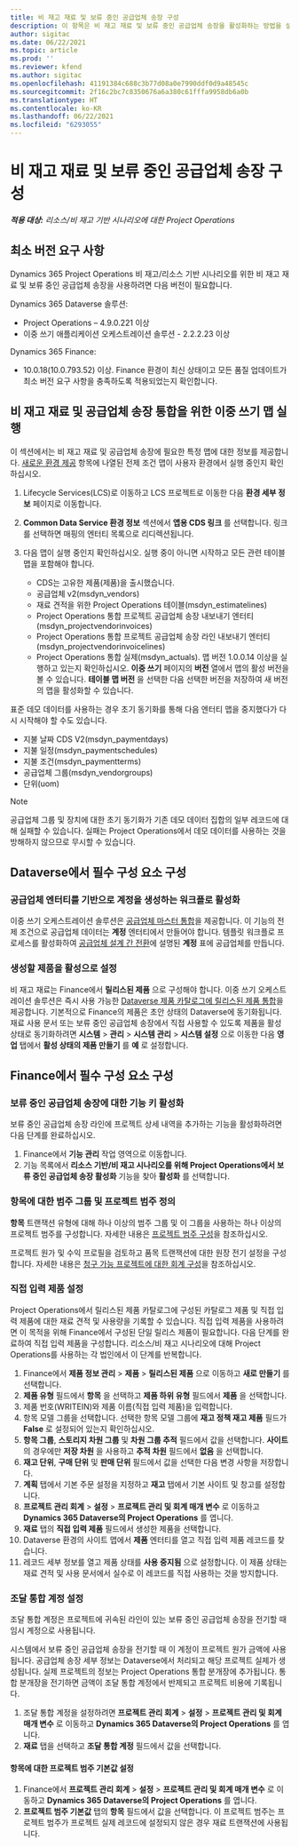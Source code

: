 ```yaml
---
title: 비 재고 재료 및 보류 중인 공급업체 송장 구성
description: 이 항목은 비 재고 재료 및 보류 중인 공급업체 송장을 활성화하는 방법을 설명합니다.
author: sigitac
ms.date: 06/22/2021
ms.topic: article
ms.prod: ''
ms.reviewer: kfend
ms.author: sigitac
ms.openlocfilehash: 41191384c688c3b77d08a0e7990ddf0d9a48545c
ms.sourcegitcommit: 2f16c2bc7c8350676a6a380c61fffa9958db6a0b
ms.translationtype: HT
ms.contentlocale: ko-KR
ms.lasthandoff: 06/22/2021
ms.locfileid: "6293055"
---
```

# <a name="configure-non-stocked-materials-and-pending-vendor-invoices"></a>비 재고 재료 및 보류 중인 공급업체 송장 구성

_**적용 대상:** 리소스/비 재고 기반 시나리오에 대한 Project Operations_

## <a name="minimum-version-requirement"></a>최소 버전 요구 사항

Dynamics 365 Project Operations 비 재고/리소스 기반 시나리오를 위한 비 재고 재료 및 보류 중인 공급업체 송장을 사용하려면 다음 버전이 필요합니다.

Dynamics 365 Dataverse 솔루션:

- Project Operations – 4.9.0.221 이상
- 이중 쓰기 애플리케이션 오케스트레이션 솔루션 - 2.2.2.23 이상

Dynamics 365 Finance:
- 10.0.18(10.0.793.52) 이상. Finance 환경이 최신 상태이고 모든 품질 업데이트가 최소 버전 요구 사항을 충족하도록 적용되었는지 확인합니다.

## <a name="run-dual-write-maps-for-non-stocked-materials-and-vendor-invoice-integration"></a>비 재고 재료 및 공급업체 송장 통합을 위한 이중 쓰기 맵 실행

이 섹션에서는 비 재고 재료 및 공급업체 송장에 필요한 특정 맵에 대한 정보를 제공합니다. [새로운 환경 제공](../environment/resource-provision-new-environment.md#run-project-operations-dual-write-maps) 항목에 나열된 전제 조건 맵이 사용자 환경에서 실행 중인지 확인하십시오.

1. Lifecycle Services(LCS)로 이동하고 LCS 프로젝트로 이동한 다음 **환경 세부 정보** 페이지로 이동합니다.
2. **Common Data Service 환경 정보** 섹션에서 **앱용 CDS 링크** 를 선택합니다. 링크를 선택하면 매핑의 엔터티 목록으로 리디렉션됩니다.
3. 다음 맵이 실행 중인지 확인하십시오. 실행 중이 아니면 시작하고 모든 관련 테이블 맵을 포함해야 합니다.

    - CDS는 고유한 제품(제품)을 출시했습니다.
    - 공급업체 v2(msdyn_vendors)
    - 재료 견적을 위한 Project Operations 테이블(msdyn_estimatelines)
    - Project Operations 통합 프로젝트 공급업체 송장 내보내기 엔터티(msdyn_projectvendorinvoices)
    - Project Operations 통합 프로젝트 공급업체 송장 라인 내보내기 엔터티(msdyn_projectvendorinvoicelines)
    - Project Operations 통합 실제(msdyn_actuals). 맵 버전 1.0.0.14 이상을 실행하고 있는지 확인하십시오. **이중 쓰기** 페이지의 **버전** 열에서 맵의 활성 버전을 볼 수 있습니다. **테이블 맵 버전** 을 선택한 다음 선택한 버전을 저장하여 새 버전의 맵을 활성화할 수 있습니다.

표준 데모 데이터를 사용하는 경우 초기 동기화를 통해 다음 엔터티 맵을 중지했다가 다시 시작해야 할 수도 있습니다.
  - 지불 날짜 CDS V2(msdyn_paymentdays)
  - 지불 일정(msdyn_paymentschedules)
  - 지불 조건(msdyn_paymentterms)
  - 공급업체 그룹(msdyn_vendorgroups)
  - 단위(uom)

> [!NOTE]
> 공급업체 그룹 및 장치에 대한 초기 동기화가 기존 데모 데이터 집합의 일부 레코드에 대해 실패할 수 있습니다. 실패는 Project Operations에서 데모 데이터를 사용하는 것을 방해하지 않으므로 무시할 수 있습니다.

## <a name="configure-prerequisites-in-dataverse"></a>Dataverse에서 필수 구성 요소 구성

### <a name="activate-workflow-to-create-accounts-based-on-vendor-entity"></a>공급업체 엔터티를 기반으로 계정을 생성하는 워크플로 활성화

이중 쓰기 오케스트레이션 솔루션은 [공급업체 마스터 통합](/dynamics365/fin-ops-core/dev-itpro/data-entities/dual-write/vendor-mapping)을 제공합니다. 이 기능의 전제 조건으로 공급업체 데이터는 **계정** 엔터티에서 만들어야 합니다. 템플릿 워크플로 프로세스를 활성화하여 [공급업체 설계 간 전환](/dynamics365/fin-ops-core/dev-itpro/data-entities/dual-write/vendor-switch)에 설명된 **계정** 표에 공급업체를 만듭니다.

### <a name="set-products-to-be-created-as-active"></a>생성할 제품을 활성으로 설정

비 재고 재료는 Finance에서 **릴리스된 제품** 으로 구성해야 합니다. 이중 쓰기 오케스트레이션 솔루션은 즉시 사용 가능한 [Dataverse 제품 카탈로그에 릴리스된 제품 통합](/dynamics365/fin-ops-core/dev-itpro/data-entities/dual-write/product-mapping)을 제공합니다. 기본적으로 Finance의 제품은 초안 상태의 Dataverse에 동기화됩니다. 재료 사용 문서 또는 보류 중인 공급업체 송장에서 직접 사용할 수 있도록 제품을 활성 상태로 동기화하려면 **시스템** > **관리** > **시스템 관리** > **시스템 설정** 으로 이동한 다음 **영업** 탭에서 **활성 상태의 제품 만들기** 를 **예** 로 설정합니다.

## <a name="configure-prerequisites-in-finance"></a>Finance에서 필수 구성 요소 구성

### <a name="enable-the-feature-key-for-pending-vendor-invoices"></a>보류 중인 공급업체 송장에 대한 기능 키 활성화

보류 중인 공급업체 송장 라인에 프로젝트 상세 내역을 추가하는 기능을 활성화하려면 다음 단계를 완료하십시오.

1. Finance에서 **기능 관리** 작업 영역으로 이동합니다.
2. 기능 목록에서 **리소스 기반/비 재고 시나리오를 위해 Project Operations에서 보류 중인 공급업체 송장 활성화** 기능을 찾아 **활성화** 를 선택합니다.

### <a name="define-category-groups-and-project-categories-for-items"></a>항목에 대한 범주 그룹 및 프로젝트 범주 정의

**항목** 트랜잭션 유형에 대해 하나 이상의 범주 그룹 및 이 그룹을 사용하는 하나 이상의 프로젝트 범주를 구성합니다. 자세한 내용은 [프로젝트 범주 구성](../project-accounting/configure-project-categories.md#category-groups)을 참조하십시오.

프로젝트 원가 및 수익 프로필을 검토하고 품목 트랜잭션에 대한 원장 전기 설정을 구성합니다. 자세한 내용은 [청구 가능 프로젝트에 대한 회계 구성](../project-accounting/configure-accounting-billable-projects.md)을 참조하십시오.

### <a name="set-up-a-write-in-product"></a>직접 입력 제품 설정

Project Operations에서 릴리스된 제품 카탈로그에 구성된 카탈로그 제품 및 직접 입력 제품에 대한 재료 견적 및 사용량을 기록할 수 있습니다. 직접 입력 제품을 사용하려면 이 목적을 위해 Finance에서 구성된 단일 릴리스 제품이 필요합니다. 다음 단계를 완료하여 직접 입력 제품을 구성합니다. 리소스/비 재고 시나리오에 대해 Project Operations를 사용하는 각 법인에서 이 단계를 반복합니다.

1. Finance에서 **제품 정보 관리** > **제품** > **릴리스된 제품** 으로 이동하고 **새로 만들기** 를 선택합니다.
2. **제품 유형** 필드에서 **항목** 을 선택하고 **제품 하위 유형** 필드에서 **제품** 을 선택합니다.
3. 제품 번호(WRITEIN)와 제품 이름(직접 입력 제품)을 입력합니다.
4. 항목 모델 그룹을 선택합니다. 선택한 항목 모델 그룹에 **재고 정책 재고 제품** 필드가 **False** 로 설정되어 있는지 확인하십시오.
5. **항목 그룹**, **스토리지 차원 그룹** 및 **차원 그룹 추적** 필드에서 값을 선택합니다. **사이트** 의 경우에만 **저장 차원** 을 사용하고 **추적 차원** 필드에서 **없음** 을 선택합니다.
6. **재고 단위**, **구매 단위** 및 **판매 단위** 필드에서 값을 선택한 다음 변경 사항을 저장합니다.
7. **계획** 탭에서 기본 주문 설정을 지정하고 **재고** 탭에서 기본 사이트 및 창고를 설정합니다.
8. **프로젝트 관리 회계** > **설정** > **프로젝트 관리 및 회계 매개 변수** 로 이동하고 **Dynamics 365 Dataverse의 Project Operations** 를 엽니다. 
9. **재료** 탭의 **직접 입력 제품** 필드에서 생성한 제품을 선택합니다.
10. Dataverse 환경의 사이트 맵에서 **제품** 엔터티를 열고 직접 입력 제품 레코드를 찾습니다. 
11. 레코드 세부 정보를 열고 제품 상태를 **사용 중지됨** 으로 설정합니다. 이 제품 상태는 재료 견적 및 사용 문서에서 실수로 이 레코드를 직접 사용하는 것을 방지합니다.

### <a name="set-up-a-procurement-integration-account"></a>조달 통합 계정 설정

조달 통합 계정은 프로젝트에 귀속된 라인이 있는 보류 중인 공급업체 송장을 전기할 때 임시 계정으로 사용됩니다.

시스템에서 보류 중인 공급업체 송장을 전기할 때 이 계정이 프로젝트 원가 금액에 사용됩니다. 공급업체 송장 세부 정보는 Dataverse에서 처리되고 해당 프로젝트 실제가 생성됩니다. 실제 프로젝트의 정보는 Project Operations 통합 분개장에 추가됩니다. 통합 분개장을 전기하면 금액이 조달 통합 계정에서 반제되고 프로젝트 비용에 기록됩니다.

1. 조달 통합 계정을 설정하려면 **프로젝트 관리 회계** > **설정** > **프로젝트 관리 및 회계 매개 변수** 로 이동하고 **Dynamics 365 Dataverse의 Project Operations** 를 엽니다. 
2. **재료** 탭을 선택하고 **조달 통합 계정** 필드에서 값을 선택합니다.

#### <a name="set-up-project-category-defaults-for-an-item"></a>항목에 대한 프로젝트 범주 기본값 설정

1. Finance에서 **프로젝트 관리 회계** > **설정** > **프로젝트 관리 및 회계 매개 변수** 로 이동하고 **Dynamics 365 Dataverse의 Project Operations** 를 엽니다. 
2. **프로젝트 범주 기본값** 탭의 **항목** 필드에서 값을 선택합니다. 이 프로젝트 범주는 프로젝트 범주가 프로젝트 실제 레코드에 설정되지 않은 경우 재료 트랜잭션에 사용됩니다.

